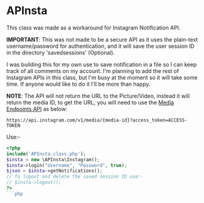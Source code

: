 # APInsta
This class was made as a workaround for Instagram Notification API.

__IMPORTANT__: This was not made to be a secure API as it uses the plain-text username/password for authentication, and it will save the user session ID in the directory 'savedsessions' (Optional).

I was building this for my own use to save notification in a file so I can keep track of all comments on my account. I'm planning to add the rest of Instagram APIs in this class, but I'm busy at the moment so it will take some time. If anyone would like to do it I'll be more than happy.

__NOTE__: The API will not return the URL to the Picture/Video, instead it will return the media ID, to get the URL, you will need to use the [Media Endpoints API](https://instagram.com/developer/endpoints/media/#get_media) as below:
```
https://api.instagram.com/v1/media/{media-id}?access_token=ACCESS-TOKEN
```

Use:-
```php
<?php
include('APInsta.class.php');
$insta = new \APInsta\Instagram();
$insta->login("Username", "Password", true);
$json = $insta->getNotifications();
// To logout and delete the saved session ID use:-
// $insta->logout();
?>
```php
